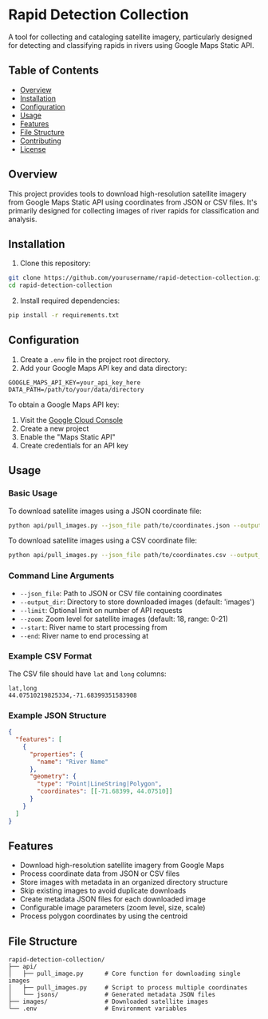 # Rapid Detection Collection

A tool for collecting and cataloging satellite imagery, particularly designed for detecting and classifying rapids in rivers using Google Maps Static API.

## Table of Contents
- [Overview](#overview)
- [Installation](#installation)
- [Configuration](#configuration)
- [Usage](#usage)
- [Features](#features)
- [File Structure](#file-structure)
- [Contributing](#contributing)
- [License](#license)

## Overview

This project provides tools to download high-resolution satellite imagery from Google Maps Static API using coordinates from JSON or CSV files. It's primarily designed for collecting images of river rapids for classification and analysis.

## Installation

1. Clone this repository:
```bash
git clone https://github.com/yourusername/rapid-detection-collection.git
cd rapid-detection-collection
```

2. Install required dependencies:
```bash
pip install -r requirements.txt
```

## Configuration

1. Create a `.env` file in the project root directory.
2. Add your Google Maps API key and data directory:
```
GOOGLE_MAPS_API_KEY=your_api_key_here
DATA_PATH=/path/to/your/data/directory
```

To obtain a Google Maps API key:
1. Visit the [Google Cloud Console](https://console.cloud.google.com/)
2. Create a new project
3. Enable the "Maps Static API"
4. Create credentials for an API key

## Usage

### Basic Usage

To download satellite images using a JSON coordinate file:

```bash
python api/pull_images.py --json_file path/to/coordinates.json --output_dir images --zoom 18
```

To download satellite images using a CSV coordinate file:

```bash
python api/pull_images.py --json_file path/to/coordinates.csv --output_dir images --zoom 18
```

### Command Line Arguments

- `--json_file`: Path to JSON or CSV file containing coordinates
- `--output_dir`: Directory to store downloaded images (default: 'images')
- `--limit`: Optional limit on number of API requests
- `--zoom`: Zoom level for satellite images (default: 18, range: 0-21)
- `--start`: River name to start processing from
- `--end`: River name to end processing at

### Example CSV Format

The CSV file should have `lat` and `long` columns:

```
lat,long
44.07510219825334,-71.68399351583908
```

### Example JSON Structure

```json
{
  "features": [
    {
      "properties": {
        "name": "River Name"
      },
      "geometry": {
        "type": "Point|LineString|Polygon",
        "coordinates": [[-71.68399, 44.07510]]
      }
    }
  ]
}
```

## Features

- Download high-resolution satellite imagery from Google Maps
- Process coordinate data from JSON or CSV files
- Store images with metadata in an organized directory structure
- Skip existing images to avoid duplicate downloads
- Create metadata JSON files for each downloaded image
- Configurable image parameters (zoom level, size, scale)
- Process polygon coordinates by using the centroid

## File Structure

```
rapid-detection-collection/
├── api/
│   ├── pull_image.py      # Core function for downloading single images
│   ├── pull_images.py     # Script to process multiple coordinates
│   └── jsons/             # Generated metadata JSON files
├── images/                # Downloaded satellite images
└── .env                   # Environment variables
```

